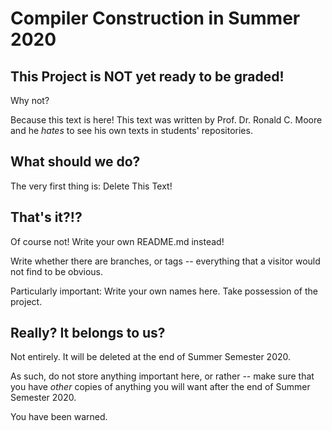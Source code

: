 # Compiler Construction in Summer 2020

## This Project is NOT yet ready to be graded!

Why not? 

Because this text is here! This text was written by Prof. Dr. Ronald C. Moore
and he *hates* to see his own texts in students' repositories.

## What should we do?

The very first thing is: Delete This Text!

## That's it?!?

Of course not! Write your own README.md instead! 

Write whether there are branches, or tags -- everything that a visitor would not find to be obvious.

Particularly important: Write your own names here. Take possession of the project.

## Really? It belongs to us?

Not entirely. It will be deleted at the end of Summer Semester 2020.

As such, do not store anything important here, or rather -- make sure that you 
have *other* copies of anything you will want after the end of Summer
Semester 2020.

You have been warned.